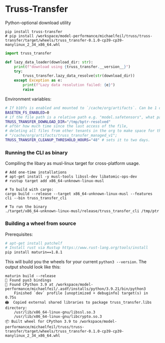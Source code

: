 # Truss-Transfer

Python-optional download utility


```base
pip install truss-transfer
# pip install /workspace/model-performance/michaelfeil/truss/truss-transfer/target/wheels/truss_transfer-0.1.0-cp39-cp39-manylinux_2_34_x86_64.whl
```

```python
import truss_transfer

def lazy_data_loader(download_dir: str):
    print(f"download using {truss_transfer.__version__}")
    try:
        truss_transfer.lazy_data_resolve(str(download_dir))
    except Exception as e:
        print(f"Lazy data resolution failed: {e}")
        raise
```

Environment variables:

```bash
# If b10fs is enabled and mounted to `/cache/org/artifacts`. Can be 1 or 0.
BASETEN_FS_ENABLED=0
# if the file path is a relative path e.g. "model.safetensors", what path to preceed it with. No effect if the path in the manifest is absolute (`/tmp/mymodel/model.safetensors`)
TRUSS_TRANSFER_DOWNLOAD_DIR="/tmp/bptr-resolved"
# after how much time since the last access of the file,
# deleting all files from other tenants in the org to make space for this deployment.
# "/cache/org/artifacts/truss_transfer_managed_v1";
TRUSS_TRANSFER_CLEANUP_THRESHOLD_HOURS="48" # sets it to two days.
```

### Running the CLI as binary

Compiling the libary as musl-linux target for cross-platform usage.
```
# Add one-time installations
# apt-get install -y musl-tools libssl-dev libatomic-ops-dev
# rustup target add x86_64-unknown-linux-musl

# To build with cargo:
cargo build --release --target x86_64-unknown-linux-musl --features cli --bin truss_transfer_cli
```

```
# To run the binary
./target/x86_64-unknown-linux-musl/release/truss_transfer_cli /tmp/ptr
```

### Building a wheel from source

Prerequisites:
```sh
# apt-get install patchelf
# Install rust via Rustup https://www.rust-lang.org/tools/install
pip install maturin==1.8.1
```

This will build you the wheels for your current `python3 --version`.
The output should look like this:
```
maturin build --release
🔗 Found pyo3 bindings
🐍 Found CPython 3.9 at /workspace/model-performance/michaelfeil/.asdf/installs/python/3.9.21/bin/python3
    Finished `dev` profile [unoptimized + debuginfo] target(s) in 0.75s
🖨  Copied external shared libraries to package truss_transfer.libs directory:
    /usr/lib/x86_64-linux-gnu/libssl.so.3
    /usr/lib/x86_64-linux-gnu/libcrypto.so.3
📦 Built wheel for CPython 3.9 to /workspace/model-performance/michaelfeil/truss/truss-transfer/target/wheels/truss_transfer-0.1.0-cp39-cp39-manylinux_2_34_x86_64.whl
```
